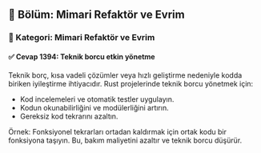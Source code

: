 ## 📘 Bölüm: Mimari Refaktör ve Evrim  
### 🔹 Kategori: Mimari Refaktör ve Evrim  
#### ✅ Cevap 1394: Teknik borcu etkin yönetme

Teknik borç, kısa vadeli çözümler veya hızlı geliştirme nedeniyle kodda biriken iyileştirme ihtiyacıdır. Rust projelerinde teknik borcu yönetmek için:

- Kod incelemeleri ve otomatik testler uygulayın.
- Kodun okunabilirliğini ve modülerliğini artırın.
- Gereksiz kod tekrarını azaltın.

Örnek: Fonksiyonel tekrarları ortadan kaldırmak için ortak kodu bir fonksiyona taşıyın. Bu, bakım maliyetini azaltır ve teknik borcu düşürür.
